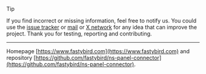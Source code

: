 > [!TIP]
If you find incorrect or missing information, feel free to notify us. You could use the [issue tracker](https://github.com/FastyBird/fastybird/issues)
or [mail](mailto:code@fastybird.com) or [X network](https://x.com/fastybird) for any idea that can improve the project.
Thank you for testing, reporting and contributing.

***
Homepage [https://www.fastybird.com](https://www.fastybird.com) and
repository [https://github.com/fastybird/ns-panel-connector](https://github.com/fastybird/ns-panel-connector).
